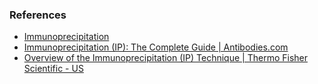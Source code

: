 ### References

- <a href="https://en.wikipedia.org/wiki/Immunoprecipitation">Immunoprecipitation</a>
- <a href="https://www.antibodies.com/applications/immunoprecipitation">Immunoprecipitation (IP): The Complete Guide | Antibodies.com</a>
- <a href="https://www.thermofisher.com/in/en/home/life-science/protein-biology/protein-biology-learning-center/protein-biology-resource-library/pierce-protein-methods/immunoprecipitation-ip.html">Overview of the Immunoprecipitation (IP) Technique | Thermo Fisher Scientific - US</a>